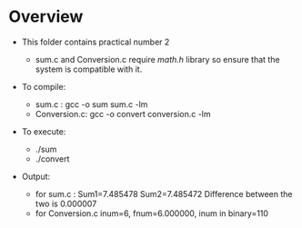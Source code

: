 # Overview
* This folder contains practical number 2
	*  sum.c and Conversion.c require *math.h* library so ensure that the system is compatible with it.

* To compile:
	* sum.c : gcc -o sum sum.c -lm
	* Conversion.c: gcc -o convert  conversion.c -lm
* To execute: 
	* ./sum
	* ./convert
* Output:
	* for sum.c : 
 	Sum1=7.485478
 	Sum2=7.485472
 	Difference between the two is  0.000007
	* for Conversion.c
	inum=6,  fnum=6.000000, inum in binary=110
